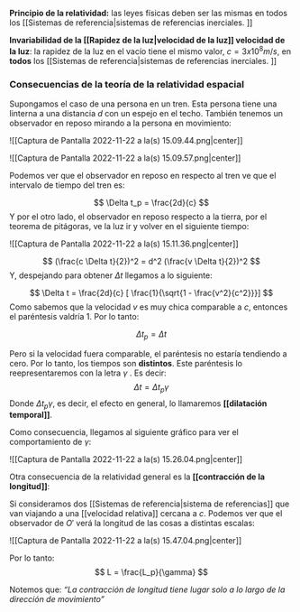 **Principio de la relatividad:** las leyes físicas deben ser las mismas en todos los [[Sistemas de referencia|sistemas de referencias inerciales. ]]

**Invariabilidad de la [[Rapidez de la luz|velocidad de la luz]] velocidad de la luz**: la rapidez de la luz en el vacío tiene el mismo valor, $c = 3 x 10^8 m/s$, en **todos** los [[Sistemas de referencia|sistemas de referencias inerciales. ]]

### Consecuencias de la teoría de la relatividad espacial 

Supongamos el caso de una persona en un tren. Esta persona tiene una linterna a una distancia $d$ con un espejo en el techo. También tenemos un observador en reposo mirando a la persona en movimiento: 

![[Captura de Pantalla 2022-11-22 a la(s) 15.09.44.png|center]]

![[Captura de Pantalla 2022-11-22 a la(s) 15.09.57.png|center]]

Podemos ver que el observador en reposo en respecto al tren ve que el intervalo de tiempo del tren es: 

$$ \Delta t_p = \frac{2d}{c} $$ 
Y por el otro lado, el observador en reposo respecto a la tierra, por el teorema de pitágoras, ve la luz ir y volver en el siguiente tiempo: 

![[Captura de Pantalla 2022-11-22 a la(s) 15.11.36.png|center]]

$$ (\frac{c \Delta t}{2})^2 = d^2  (\frac{v \Delta t}{2})^2 $$
Y, despejando para obtener $\Delta t$ llegamos a lo siguiente: 

$$ \Delta t = \frac{2d}{c} [ \frac{1}{\sqrt{1 - \frac{v^2}{c^2}}}] $$ 
Como sabemos que la velocidad $v$ es muy chica comparable a $c$, entonces el paréntesis valdría $1$. Por lo tanto: 

$$ \Delta t_p = \Delta t $$

Pero si la velocidad fuera comparable, el paréntesis no estaría tendiendo a cero. Por lo tanto, los tiempos son **distintos**. Este paréntesis lo reepresentaremos con la letra $\gamma$ . Es decir:
$$ \Delta t = \Delta t_p \gamma $$ Donde $\Delta t_p \gamma$, es decir, el efecto en general, lo llamaremos **[[dilatación temporal]]**. 

Como consecuencia, llegamos al siguiente gráfico para ver el comportamiento de $\gamma$:

![[Captura de Pantalla 2022-11-22 a la(s) 15.26.04.png|center]]

Otra consecuencia de la relatividad general es la **[[contracción de la longitud]]**: 

Si consideramos dos [[Sistemas de referencia|sistema de referencias]] que van viajando a una [[velocidad relativa]] cercana a $c$.  Podemos ver que el observador de $O'$ verá la longitud de las cosas a distintas escalas: 

![[Captura de Pantalla 2022-11-22 a la(s) 15.47.04.png|center]]

Por lo tanto: 
$$ L = \frac{L_p}{\gamma} $$

Notemos que: *“La contracción de longitud tiene lugar solo a lo largo de la dirección de movimiento”* 